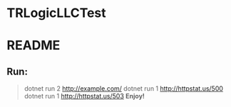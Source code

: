 # TRLogicLLCTest
# README
## Run:
> dotnet run 2 http://example.com/ 
> dotnet run 1 http://httpstat.us/500
> dotnet run 1 http://httpstat.us/503 
**Enjoy!**
